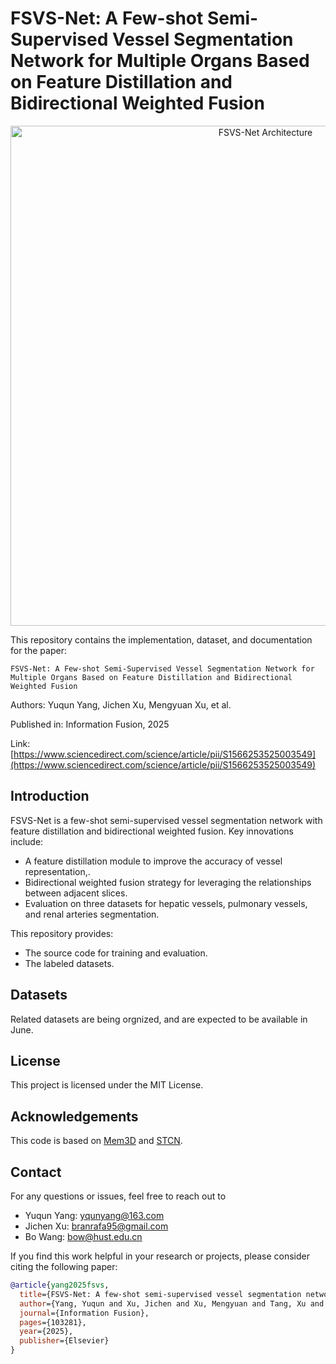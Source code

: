 # FSVS-Net: A Few-shot Semi-Supervised Vessel Segmentation Network for Multiple Organs Based on Feature Distillation and Bidirectional Weighted Fusion
<div align="center">
  <img src="https://github.com/user-attachments/assets/d7280999-0752-42e1-b914-493098219fad" alt="FSVS-Net Architecture" width="800"/>
</div>

This repository contains the implementation, dataset, and documentation for the paper:
```paper
FSVS-Net: A Few-shot Semi-Supervised Vessel Segmentation Network for Multiple Organs Based on Feature Distillation and Bidirectional Weighted Fusion
```

Authors: Yuqun Yang, Jichen Xu, Mengyuan Xu, et al.

Published in: Information Fusion, 2025

Link:
[https://www.sciencedirect.com/science/article/pii/S1566253525003549](https://www.sciencedirect.com/science/article/pii/S1566253525003549)

## Introduction

FSVS-Net is a few-shot semi-supervised vessel segmentation network with feature distillation and bidirectional weighted fusion. Key innovations include: 

- A feature distillation module to improve the accuracy of vessel representation,.
- Bidirectional weighted fusion strategy for leveraging the relationships between adjacent slices.
- Evaluation on three datasets for hepatic vessels, pulmonary vessels, and renal arteries segmentation.


This repository provides:
- The source code for training and evaluation.
- The labeled datasets.

## Datasets

Related datasets are being orgnized, and are expected to be available in June.

## License

This project is licensed under the MIT License.

## Acknowledgements

This code is based on [Mem3D](https://github.com/lingorX/Mem3D) and [STCN](https://github.com/hkchengrex/STCN).

## Contact

For any questions or issues, feel free to reach out to
- Yuqun Yang: yqunyang@163.com
- Jichen Xu: branrafa95@gmail.com
- Bo Wang: bow@hust.edu.cn

If you find this work helpful in your research or projects, please consider citing the following paper:
```bibtex
@article{yang2025fsvs,
  title={FSVS-Net: A few-shot semi-supervised vessel segmentation network for multiple organs based on feature distillation and bidirectional weighted fusion},
  author={Yang, Yuqun and Xu, Jichen and Xu, Mengyuan and Tang, Xu and Wang, Bo and Shu, Kechen and You, Zheng},
  journal={Information Fusion},
  pages={103281},
  year={2025},
  publisher={Elsevier}
}
